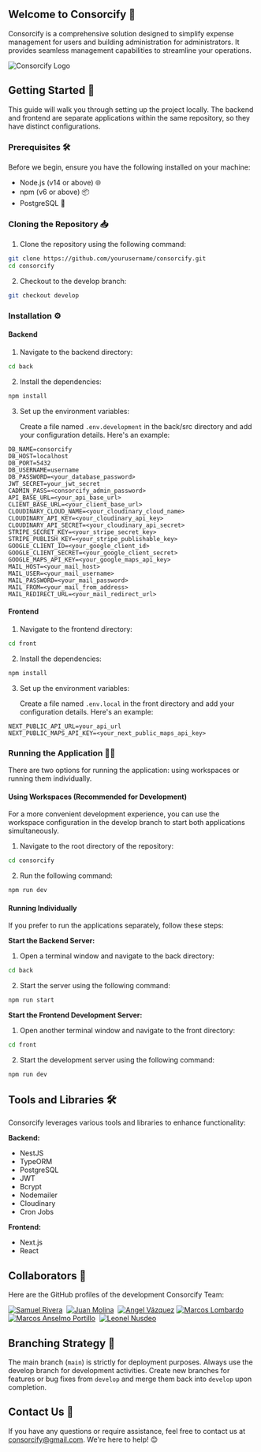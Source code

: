 ## Welcome to Consorcify 🎉

Consorcify is a comprehensive solution designed to simplify expense management for users and building administration for administrators. It provides seamless management capabilities to streamline your operations.

![Consorcify Logo](https://res.cloudinary.com/consorcify/image/upload/v1718844349/descarga_a0acun.png)

## Getting Started 🚀

This guide will walk you through setting up the project locally. The backend and frontend are separate applications within the same repository, so they have distinct configurations.

### Prerequisites 🛠️

Before we begin, ensure you have the following installed on your machine:

* Node.js (v14 or above) 🌐
* npm (v6 or above) 📦
* PostgreSQL 🐘
### Cloning the Repository 📥

1. Clone the repository using the following command:

```bash
git clone https://github.com/yourusername/consorcify.git
cd consorcify
```

2. Checkout to the develop branch:

```bash
git checkout develop
```

### Installation ⚙️

#### Backend

1. Navigate to the backend directory:

```bash
cd back
```

2. Install the dependencies:

```bash
npm install
```

3. Set up the environment variables:

   Create a file named `.env.development` in the back/src directory and add your configuration details. Here's an example:

```
DB_NAME=consorcify
DB_HOST=localhost
DB_PORT=5432
DB_USERNAME=username
DB_PASSWORD=<your_database_password>
JWT_SECRET=your_jwt_secret
CADMIN_PASS=<consorcify_admin_password>
API_BASE_URL=<your_api_base_url>
CLIENT_BASE_URL=<your_client_base_url>
CLOUDINARY_CLOUD_NAME=<your_cloudinary_cloud_name>
CLOUDINARY_API_KEY=<your_cloudinary_api_key>
CLOUDINARY_API_SECRET=<your_cloudinary_api_secret>
STRIPE_SECRET_KEY=<your_stripe_secret_key>
STRIPE_PUBLISH_KEY=<your_stripe_publishable_key>
GOOGLE_CLIENT_ID=<your_google_client_id>
GOOGLE_CLIENT_SECRET=<your_google_client_secret>
GOOGLE_MAPS_API_KEY=<your_google_maps_api_key>
MAIL_HOST=<your_mail_host>
MAIL_USER=<your_mail_username>
MAIL_PASSWORD=<your_mail_password>
MAIL_FROM=<your_mail_from_address>
MAIL_REDIRECT_URL=<your_mail_redirect_url>

```

#### Frontend

1. Navigate to the frontend directory:

```bash
cd front
```

2. Install the dependencies:

```bash
npm install
```

3. Set up the environment variables:

   Create a file named `.env.local` in the front directory and add your configuration details. Here's an example:

```
NEXT_PUBLIC_API_URL=your_api_url
NEXT_PUBLIC_MAPS_API_KEY=<your_next_public_maps_api_key>
```

### Running the Application 🏃‍♂️

There are two options for running the application: using workspaces or running them individually.

#### Using Workspaces (Recommended for Development)

For a more convenient development experience, you can use the workspace configuration in the develop branch to start both applications simultaneously.

1. Navigate to the root directory of the repository:

```bash
cd consorcify
```

2. Run the following command:

```bash
npm run dev
```

#### Running Individually

If you prefer to run the applications separately, follow these steps:

**Start the Backend Server:**

1. Open a terminal window and navigate to the back directory:

```bash
cd back
```

2. Start the server using the following command:

```bash
npm run start
```

**Start the Frontend Development Server:**

1. Open another terminal window and navigate to the front directory:

```bash
cd front
```

2. Start the development server using the following command:

```bash
npm run dev
```

## Tools and Libraries 🛠️

Consorcify leverages various tools and libraries to enhance functionality:

**Backend:**

* NestJS
* TypeORM
* PostgreSQL
* JWT
* Bcrypt
* Nodemailer
* Cloudinary
* Cron Jobs

**Frontend:**

* Next.js
* React


## Collaborators 🤝
Here are the GitHub profiles of the development Consorcify Team:

[![Samuel Rivera](https://github.com/samuel20468.png?size=100)](https://github.com/samuel20468)&nbsp;
[![Juan Molina](https://github.com/JuaniMolina.png?size=100)](https://github.com/JuaniMolina)&nbsp;
[![Angel Vázquez](https://github.com/iLxgh.png?size=100)](https://github.com/iLxgh)
[![Marcos Lombardo](https://github.com/MarcosLombardo.png?size=100)](https://github.com/MarcosLombardo)&nbsp;
[![Marcos Anselmo Portillo](https://github.com/MarcosAnselmoPortillo.png?size=100)](https://github.com/MarcosAnselmoPortillo)&nbsp;
[![Leonel Nusdeo](https://github.com/LeonelNusdeo.png?size=100)](https://github.com/LeonelNusdeo)&nbsp;


## Branching Strategy 🌿

The main branch (`main`) is strictly for deployment purposes. Always use the develop branch for development activities. Create new branches for features or bug fixes from `develop` and merge them back into `develop` upon completion.

## Contact Us 📧

If you have any questions or require assistance, feel free to contact us at consorcify@gmail.com.
We're here to help! 😊
